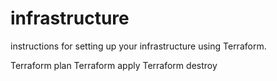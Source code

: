 # infrastructure
instructions for setting up your infrastructure using Terraform.

Terraform plan
Terraform apply
Terraform destroy